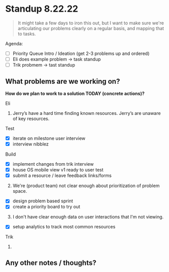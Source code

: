 # Standup 8.22.22

> It might take a few days to iron this out, but I want to make sure we're articulating our problems clearly on a regular basis, and mapping that to tasks.

Agenda:

- [ ] Priority Queue Intro / Ideation (get 2-3 problems up and ordered)
- [ ] Eli does example problem -> task standup
- [ ] Trik probmem -> tast standup

## What problems are we working on?

**How do we plan to work to a solution TODAY (concrete actions)?**

Eli

1. Jerry’s have a hard time finding known resources. Jerry’s are unaware of key resources.

Test

- [x] iterate on milestone user interview
- [x] interview nibblez

Build

- [x] implement changes from trik interview
- [x] house OS mobile view v1 ready to user test
- [x] submit a resource / leave feedback links/forms

2. We're (product team) not clear enough about prioritization of problem space.

- [x] design problem based sprint
- [x] create a priority board to try out

3.  I don't have clear enough data on user interactions that I'm not viewing.

- [x] setup analytics to track most common resources

Trik

1.

## Any other notes / thoughts?
